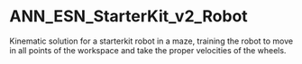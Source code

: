 # ANN_ESN_StarterKit_v2_Robot
Kinematic solution for a starterkit robot in a maze, training the robot to move in all points of the workspace and take the proper velocities of the wheels. 
